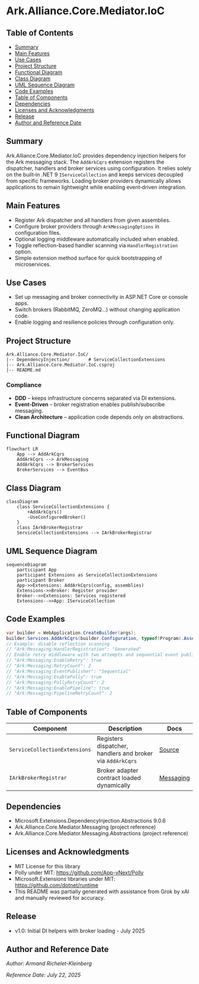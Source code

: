 # Ark.Alliance.Core.Mediator.IoC

## Table of Contents
- [Summary](#summary)
- [Main Features](#main-features)
- [Use Cases](#use-cases)
- [Project Structure](#project-structure)
- [Functional Diagram](#functional-diagram)
- [Class Diagram](#class-diagram)
- [UML Sequence Diagram](#uml-sequence-diagram)
- [Code Examples](#code-examples)
- [Table of Components](#table-of-components)
- [Dependencies](#dependencies)
- [Licenses and Acknowledgments](#licenses-and-acknowledgments)
- [Release](#release)
- [Author and Reference Date](#author-and-reference-date)

## Summary
Ark.Alliance.Core.Mediator.IoC provides dependency injection helpers for the Ark messaging stack. The `AddArkCqrs` extension registers the dispatcher, handlers and broker services using configuration. It relies solely on the built‑in .NET 9 `IServiceCollection` and keeps services decoupled from specific frameworks. Loading broker providers dynamically allows applications to remain lightweight while enabling event‑driven integration.

## Main Features
- Register Ark dispatcher and all handlers from given assemblies.
- Configure broker providers through `ArkMessagingOptions` in configuration files.
- Optional logging middleware automatically included when enabled.
- Toggle reflection-based handler scanning via `HandlerRegistration` option.
- Simple extension method surface for quick bootstrapping of microservices.

## Use Cases
- Set up messaging and broker connectivity in ASP.NET Core or console apps.
- Switch brokers (RabbitMQ, ZeroMQ…) without changing application code.
- Enable logging and resilience policies through configuration only.

## Project Structure
```
Ark.Alliance.Core.Mediator.IoC/
|-- DependencyInjection/       # ServiceCollectionExtensions
|-- Ark.Alliance.Core.Mediator.IoC.csproj
|-- README.md
```
### Compliance
- **DDD** – keeps infrastructure concerns separated via DI extensions.
- **Event‑Driven** – broker registration enables publish/subscribe messaging.
- **Clean Architecture** – application code depends only on abstractions.

## Functional Diagram
```mermaid
flowchart LR
    App --> AddArkCqrs
    AddArkCqrs --> ArkMessaging
    AddArkCqrs --> BrokerServices
    BrokerServices --> EventBus
```

## Class Diagram
```mermaid
classDiagram
    class ServiceCollectionExtensions {
        +AddArkCqrs()
        -UseConfiguredBroker()
    }
    class IArkBrokerRegistrar
    ServiceCollectionExtensions --> IArkBrokerRegistrar
```

## UML Sequence Diagram
```mermaid
sequenceDiagram
    participant App
    participant Extensions as ServiceCollectionExtensions
    participant Broker
    App->>Extensions: AddArkCqrs(config, assemblies)
    Extensions->>Broker: Register provider
    Broker-->>Extensions: Services registered
    Extensions-->>App: IServiceCollection
```

## Code Examples
```csharp
var builder = WebApplication.CreateBuilder(args);
builder.Services.AddArkCqrs(builder.Configuration, typeof(Program).Assembly);
// Example: disable reflection scanning
// "Ark:Messaging:HandlerRegistration": "Generated"
// Enable retry middleware with two attempts and sequential event publishing
// "Ark:Messaging:EnableRetry": true
// "Ark:Messaging:RetryCount": 2
// "Ark:Messaging:EventPublisher": "Sequential"
// "Ark:Messaging:EnablePolly": true
// "Ark:Messaging:PollyRetryCount": 2
// "Ark:Messaging:EnablePipeline": true
// "Ark:Messaging:PipelineRetryCount": 2
```

## Table of Components
| Component | Description | Docs |
|-----------|-------------|------|
| `ServiceCollectionExtensions` | Registers dispatcher, handlers and broker via `AddArkCqrs` | [Source](DependencyInjection/ServiceCollectionExtensions.cs) |
| `IArkBrokerRegistrar` | Broker adapter contract loaded dynamically | [Messaging](../Ark.Alliance.Core.Mediator.Messaging/README.md) |

## Dependencies
- Microsoft.Extensions.DependencyInjection.Abstractions 9.0.6
- Ark.Alliance.Core.Mediator.Messaging (project reference)
- Ark.Alliance.Core.Mediator.Messaging.Abstractions (project reference)

## Licenses and Acknowledgments
- MIT License for this library
- Polly under MIT: https://github.com/App-vNext/Polly
- Microsoft.Extensions libraries under MIT: https://github.com/dotnet/runtime
- This README was partially generated with assistance from Grok by xAI and manually reviewed for accuracy.

## Release
- v1.0: Initial DI helpers with broker loading - July 2025

## Author and Reference Date
*Author: Armand Richelet-Kleinberg*

*Reference Date: July 22, 2025*
